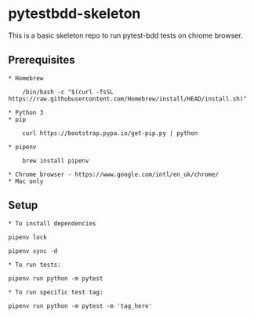 # pytestbdd-skeleton

This is a basic skeleton repo to run pytest-bdd tests on chrome browser.

## Prerequisites
    * Homebrew
```shell
    /bin/bash -c "$(curl -fsSL https://raw.githubusercontent.com/Homebrew/install/HEAD/install.sh)"
```    
    * Python 3
    * pip
```shell
    curl https://bootstrap.pypa.io/get-pip.py | python
```
    * pipenv
```shell
    brew install pipenv
``` 
    * Chrome browser - https://www.google.com/intl/en_uk/chrome/
    * Mac only

## Setup
    * To install dependencies 
```shell
pipenv lock
```
```shell
pipenv sync -d
```
    * To run tests: 
```shell
pipenv run python -m pytest
```
    * To run specific test tag: 
```shell
pipenv run python -m pytest -m 'tag_here'
```
